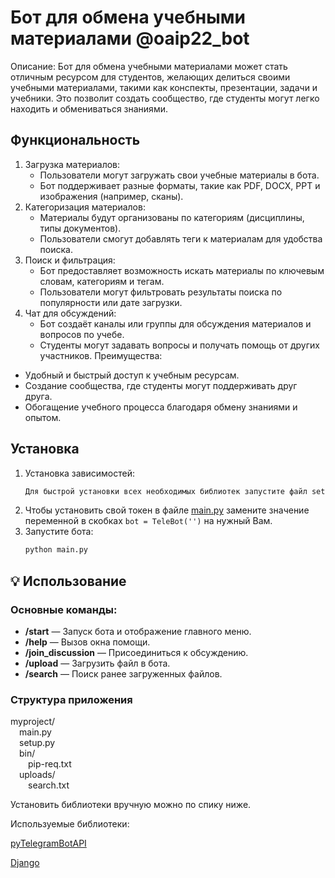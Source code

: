 # Бот для обмена учебными материалами @oaip22_bot
Описание:
Бот для обмена учебными материалами может стать отличным ресурсом для студентов, желающих делиться своими учебными материалами, такими как конспекты, презентации, задачи и учебники. Это позволит создать сообщество, где студенты могут легко находить и обмениваться знаниями.
## Функциональность

1. Загрузка материалов:
   - Пользователи могут загружать свои учебные материалы в бота.
   - Бот поддерживает разные форматы, такие как PDF, DOCX, PPT и изображения (например, сканы).
2. Категоризация материалов:
   - Материалы будут организованы по категориям (дисциплины, типы документов).
   - Пользователи смогут добавлять теги к материалам для удобства поиска.
3. Поиск и фильтрация:
   - Бот предоставляет возможность искать материалы по ключевым словам, категориям и тегам.
   - Пользователи могут фильтровать результаты поиска по популярности или дате загрузки.
4. Чат для обсуждений:
   - Бот  создаёт каналы или группы для обсуждения материалов и вопросов по учебе.
   - Студенты могут задавать вопросы и получать помощь от других участников.
Преимущества:
- Удобный и быстрый доступ к учебным ресурсам.
- Создание сообщества, где студенты могут поддерживать друг друга.
- Обогащение учебного процесса благодаря обмену знаниями и опытом.
  
## Установка

1. Установка зависимостей:
   ```bash
   Для быстрой установки всех необходимых библиотек запустите файл setup.py
   ```
2. Чтобы установить свой токен в файле <ins>main.py</ins> замените значение переменной в скобках `bot = TeleBot('')` на нужный Вам.
3. Запустите бота:
   ```bash
   python main.py
   ```

## 💡 Использование

### Основные команды:

- **/start** — Запуск бота и отображение главного меню.
- **/help** — Вызов окна помощи.
- **/join_discussion** — Присоединиться к обсуждению.
- **/upload** — Загрузить файл в бота.
- **/search** — Поиск ранее загруженных файлов.


### Структура приложения

myproject/  
&emsp;main.py  
&emsp;setup.py  
&emsp;bin/  
&emsp;&emsp;pip-req.txt  
&emsp;uploads/  
&emsp;&emsp;search.txt  
  

  
Установить библиотеки вручную можно по спику ниже.  
  
Используемые библиотеки:  

[pyTelegramBotAPI](https://pypi.org/project/pyTelegramBotAPI/)  
  
[Django](https://docs.djangoproject.com/en/5.1/topics/install/#installing-distribution-package)

